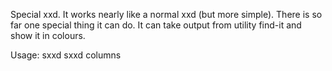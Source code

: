 Special xxd.
It works nearly like a normal xxd (but more simple).
There is so far one special thing it can do. It can take output from utility find-it and show it in colours.

Usage: 	sxxd
	sxxd columns

